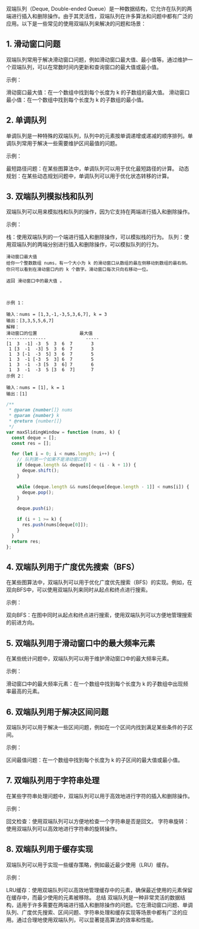 双端队列（Deque, Double-ended Queue）是一种数据结构，它允许在队列的两端进行插入和删除操作。由于其灵活性，双端队列在许多算法和问题中都有广泛的应用。以下是一些常见的使用双端队列来解决的问题和场景：

## 1. 滑动窗口问题
双端队列常用于解决滑动窗口问题，例如滑动窗口最大值、最小值等。通过维护一个双端队列，可以在常数时间内更新和查询窗口的最大值或最小值。

示例：

滑动窗口最大值：在一个数组中找到每个长度为 k 的子数组的最大值。
滑动窗口最小值：在一个数组中找到每个长度为 k 的子数组的最小值。

## 2. 单调队列
单调队列是一种特殊的双端队列，队列中的元素按单调递增或递减的顺序排列。单调队列常用于解决一些需要维护区间最值的问题。

示例：

最短路径问题：在某些图算法中，单调队列可以用于优化最短路径的计算。
动态规划：在某些动态规划问题中，单调队列可以用于优化状态转移的计算。

## 3. 双端队列模拟栈和队列
双端队列可以用来模拟栈和队列的操作，因为它支持在两端进行插入和删除操作。

示例：

栈：使用双端队列的一个端进行插入和删除操作，可以模拟栈的行为。
队列：使用双端队列的两端分别进行插入和删除操作，可以模拟队列的行为。

```
滑动窗口最大值
给你一个整数数组 nums，有一个大小为 k 的滑动窗口从数组的最左侧移动到数组的最右侧。
你只可以看到在滑动窗口内的 k 个数字。滑动窗口每次只向右移动一位。

返回 滑动窗口中的最大值 。

 

示例 1：

输入：nums = [1,3,-1,-3,5,3,6,7], k = 3
输出：[3,3,5,5,6,7]
解释：
滑动窗口的位置                最大值
---------------               -----
[1  3  -1] -3  5  3  6  7       3
 1 [3  -1  -3] 5  3  6  7       3
 1  3 [-1  -3  5] 3  6  7       5
 1  3  -1 [-3  5  3] 6  7       5
 1  3  -1  -3 [5  3  6] 7       6
 1  3  -1  -3  5 [3  6  7]      7
示例 2：

输入：nums = [1], k = 1
输出：[1]
```

```js
/**
 * @param {number[]} nums
 * @param {number} k
 * @return {number[]}
 */
var maxSlidingWindow = function (nums, k) {
  const deque = [];
  const res = [];

  for (let i = 0; i < nums.length; i++) {
    // 队列第一个如果不是滑动窗口则
    if (deque.length && deque[0] < (i - k + 1)) {
      deque.shift();
    }

    while (deque.length && nums[deque[deque.length - 1]] < nums[i]) {
      deque.pop();
    }

    deque.push(i);

    if (i + 1 >= k) {
      res.push(nums[deque[0]]);
    }
  }
  return res;
};

```
## 4. 双端队列用于广度优先搜索（BFS）
在某些图算法中，双端队列可以用于优化广度优先搜索（BFS）的实现。例如，在双向BFS中，可以使用双端队列来同时从起点和终点进行搜索。

示例：

双向BFS：在图中同时从起点和终点进行搜索，使用双端队列可以方便地管理搜索的前进方向。

## 5. 双端队列用于滑动窗口中的最大频率元素
在某些统计问题中，双端队列可以用于维护滑动窗口中的最大频率元素。

示例：

滑动窗口中的最大频率元素：在一个数组中找到每个长度为 k 的子数组中出现频率最高的元素。

## 6. 双端队列用于解决区间问题
双端队列可以用于解决一些区间问题，例如在一个区间内找到满足某些条件的子区间。

示例：

区间最值问题：在一个数组中找到每个长度为 k 的子区间的最大值或最小值。

## 7. 双端队列用于字符串处理
在某些字符串处理问题中，双端队列可以用于高效地进行字符的插入和删除操作。

示例：

回文检查：使用双端队列可以方便地检查一个字符串是否是回文。
字符串旋转：使用双端队列可以高效地进行字符串的旋转操作。

## 8. 双端队列用于缓存实现
双端队列可以用于实现一些缓存策略，例如最近最少使用（LRU）缓存。

示例：

LRU缓存：使用双端队列可以高效地管理缓存中的元素，确保最近使用的元素保留在缓存中，而最少使用的元素被移除。
总结
双端队列是一种非常灵活的数据结构，适用于许多需要在两端进行插入和删除操作的问题。它在滑动窗口问题、单调队列、广度优先搜索、区间问题、字符串处理和缓存实现等场景中都有广泛的应用。通过合理地使用双端队列，可以显著提高算法的效率和性能。